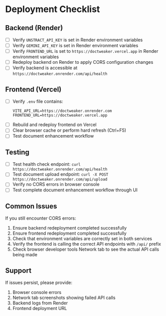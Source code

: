# Deployment Checklist

## Backend (Render)

- [ ] Verify `UNSTRACT_API_KEY` is set in Render environment variables
- [ ] Verify `GEMINI_API_KEY` is set in Render environment variables
- [ ] Verify `FRONTEND_URL` is set to `https://doctweaker.vercel.app` in Render environment variables
- [ ] Redeploy backend on Render to apply CORS configuration changes
- [ ] Verify backend is accessible at `https://doctweaker.onrender.com/api/health`

## Frontend (Vercel)

- [ ] Verify `.env` file contains:
  ```
  VITE_API_URL=https://doctweaker.onrender.com
  FRONTEND_URL=https://doctweaker.vercel.app
  ```
- [ ] Rebuild and redeploy frontend on Vercel
- [ ] Clear browser cache or perform hard refresh (Ctrl+F5)
- [ ] Test document enhancement workflow

## Testing

- [ ] Test health check endpoint: `curl https://doctweaker.onrender.com/api/health`
- [ ] Test document upload endpoint: `curl -X POST https://doctweaker.onrender.com/api/upload`
- [ ] Verify no CORS errors in browser console
- [ ] Test complete document enhancement workflow through UI

## Common Issues

If you still encounter CORS errors:

1. Ensure backend redeployment completed successfully
2. Ensure frontend redeployment completed successfully
3. Check that environment variables are correctly set in both services
4. Verify the frontend is calling the correct API endpoints with `/api/` prefix
5. Check browser developer tools Network tab to see the actual API calls being made

## Support

If issues persist, please provide:
1. Browser console errors
2. Network tab screenshots showing failed API calls
3. Backend logs from Render
4. Frontend deployment URL